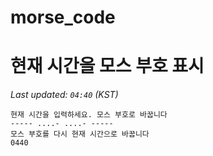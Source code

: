 # morse_code
# 현재 시간을 모스 부호 표시
<!-- MORSE_TIME_START -->
_Last updated: `04:40` (KST)_

```
현재 시간을 입력하세요. 모스 부호로 바꿉니다
----- ....- ....- -----
모스 부호를 다시 현재 시간으로 바꿉니다
0440
```
<!-- MORSE_TIME_END -->
